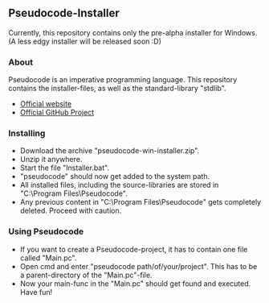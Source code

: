 ## Pseudocode-Installer
Currently, this repository contains only the pre-alpha installer for Windows. 
(A less edgy installer will be released soon :D)

### About
Pseudocode is an imperative programming language. This repository contains the installer-files, as well as the standard-library "stdlib".
- [Official website](https://pseudocode.site/)
- [Official GitHub Project](https://github.com/xtay2/Pseudocode)

### Installing
- Download the archive "pseudocode-win-installer.zip".
- Unzip it anywhere.
- Start the file "Installer.bat".
- "pseudocode" should now get added to the system path.
- All installed files, including the source-libraries are stored in "C:\Program Files\Pseudocode".
- Any previous content in "C:\Program Files\Pseudocode" gets completely deleted. Proceed with caution.

### Using Pseudocode
- If you want to create a Pseudocode-project, it has to contain one file called "Main.pc".
- Open cmd and enter "pseudocode path/of/your/project". This has to be a parent-directory of the "Main.pc"-file.
- Now your main-func in the "Main.pc" should get found and executed. Have fun!
